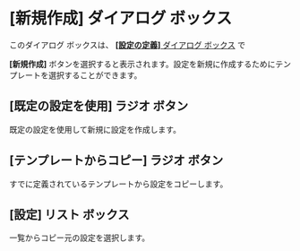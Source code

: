 # \[新規作成\] ダイアログ ボックス

このダイアログ ボックスは、 [**\[設定の定義\]** ダイアログ ボックス](../index) で

**\[新規作成\]** ボタンを選択すると表示されます。設定を新規に作成するためにテンプレートを選択することができます。

## \[既定の設定を使用\] ラジオ ボタン

既定の設定を使用して新規に設定を作成します。

## \[テンプレートからコピー\] ラジオ ボタン

すでに定義されているテンプレートから設定をコピーします。

## \[設定\] リスト ボックス

一覧からコピー元の設定を選択します。

